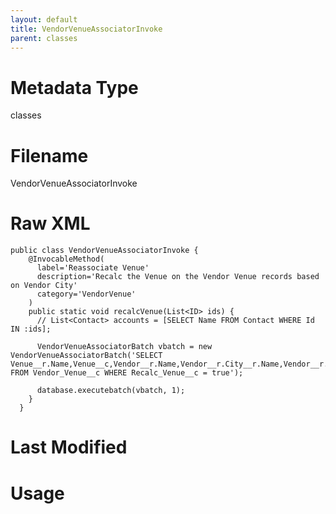```yaml
---
layout: default
title: VendorVenueAssociatorInvoke
parent: classes
---
```

# Metadata Type
classes


# Filename 
VendorVenueAssociatorInvoke


# Raw XML
```
public class VendorVenueAssociatorInvoke {
    @InvocableMethod(
      label='Reassociate Venue'
      description='Recalc the Venue on the Vendor Venue records based on Vendor City'
      category='VendorVenue'
    )
    public static void recalcVenue(List<ID> ids) {
      // List<Contact> accounts = [SELECT Name FROM Contact WHERE Id IN :ids];
        
      VendorVenueAssociatorBatch vbatch = new VendorVenueAssociatorBatch('SELECT Venue__r.Name,Venue__c,Vendor__r.Name,Vendor__r.City__r.Name,Vendor__r.ShippingCity,Id FROM Vendor_Venue__c WHERE Recalc_Venue__c = true');
  
      database.executebatch(vbatch, 1);
    }
  }
```


# Last Modified


# Usage
